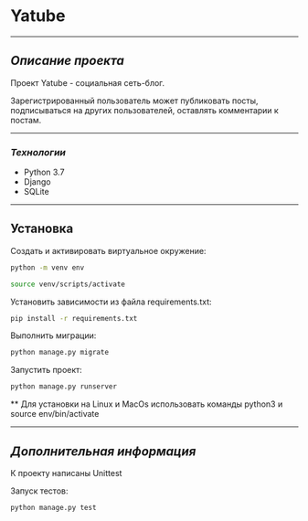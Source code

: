 # **Yatube**
___ 

## *Описание проекта*

Проект Yatube - социальная сеть-блог.

Зарегистрированный пользователь может публиковать посты, подписываться на других пользователей, оставлять комментарии к постам.
___

### *Технологии*
- Python 3.7
- Django
- SQLite
___

## Установка

Cоздать и активировать виртуальное окружение:
```sh
python -m venv env

source venv/scripts/activate
```

Установить зависимости из файла requirements.txt:
```sh
pip install -r requirements.txt
```
Выполнить миграции:
```sh
python manage.py migrate
```
Запустить проект:
```sh
python manage.py runserver
```
** Для установки на Linux и MacOs использовать команды python3 и source env/bin/activate
___

## *Дополнительная информация*

К проекту написаны Unittest

Запуск тестов:

```sh
python manage.py test
```
